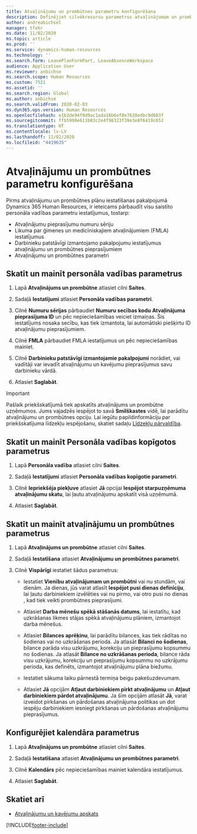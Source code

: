 ```yaml
---
title: Atvaļinājumu un prombūtnes parametru konfigurēšana
description: Definējiet cilvēkresursu parametrus atvaļinājumam un prombūtnei pakalpojumā Dynamics 365 Human Resources.
author: andreabichsel
manager: tfehr
ms.date: 11/02/2020
ms.topic: article
ms.prod: ''
ms.service: dynamics-human-resources
ms.technology: ''
ms.search.form: LeavePlanFormPart, LeaveAbsenceWorkspace
audience: Application User
ms.reviewer: anbichse
ms.search.scope: Human Resources
ms.custom: 7521
ms.assetid: ''
ms.search.region: Global
ms.author: anbichse
ms.search.validFrom: 2020-02-03
ms.dyn365.ops.version: Human Resources
ms.openlocfilehash: e1b2de94f9d9ac1ada16b6ef0e7628edbc9d683f
ms.sourcegitcommit: ffb5998e611b83c2e4f98323f39e3e8f6419c652
ms.translationtype: HT
ms.contentlocale: lv-LV
ms.lasthandoff: 11/02/2020
ms.locfileid: "4419635"
---
```

# <a name="configure-leave-and-absence-parameters"></a>Atvaļinājumu un prombūtnes parametru konfigurēšana

Pirms atvaļinājumu un prombūtnes plānu iestatīšanas pakalpojumā Dynamics 365 Human Resources, ir ieteicams pārbaudīt visu saistīto personāla vadības parametru iestatījumus, tostarp:

- Atvaļinājumu pieprasījumu numuru sēriju
- Likuma par ģimenes un medicīniskajiem atvaļinājumiem (FMLA) iestatījumus
- Darbinieku patstāvīgi izmantojamo pakalpojumu iestatījumus atvaļinājumu un prombūtnes pieprasījumiem
- Atvaļinājumu un prombūtnes parametri

## <a name="view-and-change-human-resources-parameters"></a>Skatīt un mainīt personāla vadības parametrus

1. Lapā **Atvaļinājums un prombūtne** atlasiet cilni **Saites**.

2. Sadaļā **Iestatījumi** atlasiet **Personāla vadības parametri**.

3. Cilnē **Numuru sērijas** pārbaudiet **Numuru secības kodu** **Atvaļinājuma pieprasījuma ID** un pēc nepieciešamības veiciet izmaiņas. Šis iestatījums nosaka secību, kas tiek izmantota, lai automātiski piešķirtu ID atvaļinājumu pieprasījumiem.

4. Cilnē **FMLA** pārbaudiet FMLA iestatījumus un pēc nepieciešamības mainiet.

5. Cilnē **Darbinieku patstāvīgi izmantojamie pakalpojumi** norādiet, vai vadītāji var ievadīt atvaļinājumu un kavējumu pieprasījumus savu darbinieku vārdā.

7. Atlasiet **Saglabāt**.

>[!IMPORTANT]
>Pašlaik priekšskatījumā tiek apskatīts atvaļinājums un prombūtne uzņēmumos. Jums vajadzēs iespējot to savā **Smilškastes** vidē, lai parādītu atvaļinājumu un prombūtnes opciju. Lai iegūtu papildinformāciju par priekšskatījuma līdzekļu iespējošanu, skatiet sadaļu [Līdzekļu pārvaldība](hr-admin-manage-features.md).

## <a name="view-and-change-human-resources-shared-parameters"></a>Skatīt un mainīt Personāla vadības kopīgotos parametrus

1. Lapā **Personāla vadība** atlasiet cilni **Saites**.

2. Sadaļā **Iestatījumi** atlasiet **Personāla vadības kopīgotie parametri**.

3. Cilnē **Iepriekšēja piekļuve** atlasiet **Jā** opcijai **Iespējot starpuzņēmuma atvaļinājumu skatu**, lai ļautu atvaļinājumu apskatīt visā uzņēmumā.

4. Atlasiet **Saglabāt**.

## <a name="view-and-change-leave-and-absence-parameters"></a>Skatīt un mainīt atvaļinājumu un prombūtnes parametrus

1. Lapā **Atvaļinājums un prombūtne** atlasiet cilni **Saites**.

2. Sadaļā **Iestatīšana** atlasiet **Atvaļinājumu un prombūtnes parametri**.

3. Cilnē **Vispārīgi** iestatiet šādus parametrus:
 
    - Iestatiet **Vienību atvaļinājumam un prombūtni** vai nu stundām, vai dienām. Ja dienas, jūs varat atlasīt **Iespējot pusi dienas definīciju**, lai ļautu darbiniekiem izvēlēties vai nu pirmo, vai otro pusi no dienas , kad tiek veikti prombūtnes pieprasījumi. 

    - Atlasiet **Darba mēnešu spēkā stāšanās datums**, lai iestatītu, kad uzkrāšanas likmes stājas spēkā atvaļinājumu plāniem, izmantojot darba mēnešus.

    - Atlasiet **Bilances aprēķinu**, lai parādītu bilances, kas tiek rādītas no šodienas vai no uzkrāšanas perioda. Ja atlasāt **Bilanci no šodienas**, bilance parāda visu uzkrājumu, korekciju un pieprasījumu kopsummu no šodienas. Ja atlasāt **Bilance no uzkrāšanas perioda**, bilance rāda visu uzkrājumu, korekciju un pieprasījumu kopsummu no uzkrājumu perioda, kas definēts, izmantojot atvaļinājumu plāna biežumu. 

    - Iestatiet sākuma laiku pārnestā termiņa beigu pakešuzdevumam.  
    
    - Atlasiet **Jā** opcijām **Atļaut darbiniekiem pirkt atvaļinājumu** un **Atļaut darbiniekiem pārdot atvaļinājumu**. Ja šīm opcijām atlasāt **Jā**, varat izveidot pirkšanas un pārdošanas atvaļinājuma politikas un dot iespēju darbiniekiem iesniegt pirkšanas un pārdošanas atvaļinājumu pieprasījumus.

## <a name="configure-calendar-parameters"></a>Konfigurējiet kalendāra parametrus

1. Lapā **Atvaļinājums un prombūtne** atlasiet cilni **Saites**.

2. Sadaļā **Iestatīšana** atlasiet **Atvaļinājumu un prombūtnes parametri**.

3. Cilnē **Kalendārs** pēc nepieciešamības mainiet kalendāra iestatījumus.

4. Atlasiet **Saglabāt**.

## <a name="see-also"></a>Skatiet arī

- [Atvaļinājumu un kavējumu apskats](hr-leave-and-absence-overview.md)


[!INCLUDE[footer-include](../includes/footer-banner.md)]